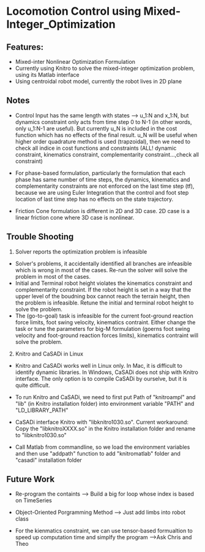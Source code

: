 # Locomotion Control using Mixed-Integer_Optimization

## Features:

- Mixed-inter Nonlinear Optimization Formulation
- Currently using Knitro to solve the mixed-integer optimization problem, using its Matlab interface
- Using centroidal robot model, currently the robot lives in 2D plane

## Notes

- Control Input has the same length with states --> u_1:N and x_1:N, but dynamics constraint only acts from time step 0 to N-1 (in other words, only u_1:N-1 are useful). But currently u_N is included in the cost function which has no effects of the final result. u_N will be useful when higher order quadrature method is used (trapzoidal), then we need to check all indice in cost functions and constraints (ALL! dynamic constraint, kinematics constraint, complementarity constraint...,check all constraint)

- For phase-based formulation, particularly the formulation that each phase has same number of time steps, the dynamics, kinematics and complementarity constraints are not enforced on the last time step (tf), because we are using Euler Integration that the control and foot step location of last time step has no effects on the state trajectory.

- Friction Cone formulation is different in 2D and 3D case. 2D case is a linear friction cone where 3D case is nonlinear.


## Trouble Shooting

1. Solver reports the optimization problem is infeasible

- Solver's problems, it accidentally identified all branches are infeasible which is wrong in most of the cases. Re-run the solver will solve the problem in most of the cases.
- Initial and Terminal robot height violates the kinematics constraint and complementarity constraint. If the robot height is set in a way that the upper level of the boudning box cannot reach the terrain height, then the problem is infeasible. Retune the initial and terminal robot height to solve the problem.
- The (go-to-goal) task is infeasible for the current foot-ground reaction force limits, foot swing velocity, kinematics contraint. Either change the task or tune the parameters for big-M formulation (goerns foot swing velocity and foot-ground reaction forces limits), kinematics contraint will solve the problem. 

2. Knitro and CaSADi in Linux

- Knitro and CaSADi works well in Linux only. In Mac, it is difficult to identify dynamic libraries. In Windows, CaSADi does not ship with Knitro interface. The only option is to compile CaSADi by ourselve, but it is quite difficult.

- To run Knitro and CaSADi, we need to first put Path of "knitroampl" and "lib" (in Knitro installation folder) into environment variable "PATH" and "LD_LIBRARY_PATH"

- CaSADi interface Knitro with "libknitro1030.so". Current workaround: Copy the "libknitroXXXX.so" in the Knitro installation folder and rename to "libknitro1030.so"

- Call Matlab from commandline, so we load the environment variables and then use "addpath" function to add "knitromatlab" folder and "casadi" installation folder

## Future Work

- Re-program the containts --> Build a big for loop whose index is based on TimeSeries

- Object-Oriented Porgramming Method --> Just add limbs into robot class

- For the kienmatics constraint, we can use tensor-based formualtion to speed up computation time and simplfy the program -->Ask Chris and Theo



